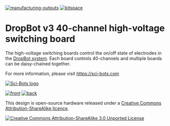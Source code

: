 [![manufacturing-outputs](https://github.com/sci-bots/dropbot-40-channel-HV-switching-board.kicad/actions/workflows/build.yml/badge.svg)](https://github.com/sci-bots/dropbot-40-channel-HV-switching-board.kicad/actions/workflows/build.yml)
[![kitspace](https://img.shields.io/badge/kitspace-ok-success)](https://kitspace.org/boards/github.com/sci-bots/dropbot-40-channel-hv-switching-board.kicad/)

# DropBot v3 40-channel high-voltage switching board

The high-voltage switching boards control the on/off state of electrodes in the [DropBot system][dropbot]. Each board controls 40-channels and multiple boards can be daisy-chained together.

For more information, please visit https://sci-bots.com

[![Sci-Bots logo](docs/png/sci-bots-logo.png)][sci-bots]

[![front](docs/png/front-small.png)](png/front.png)
[![back](docs/png/back-small.png)](png/back.png)

This design is open-source hardware released under a [Creative Commons Attribution-ShareAlike licence][cc-by-sa].

[![Creative Commons Attribution-ShareAlike 3.0 Unported License](https://i.creativecommons.org/l/by-sa/3.0/88x31.png)][cc-by-sa]

[dropbot]: https://github.com/sci-bots/dropbot-v3
[sci-bots]: https://sci-bots.com/
[cc-by-sa]: http://creativecommons.org/licenses/by-sa/3.0

